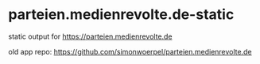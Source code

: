 # parteien.medienrevolte.de-static
static output for https://parteien.medienrevolte.de

old app repo: https://github.com/simonwoerpel/parteien.medienrevolte.de
